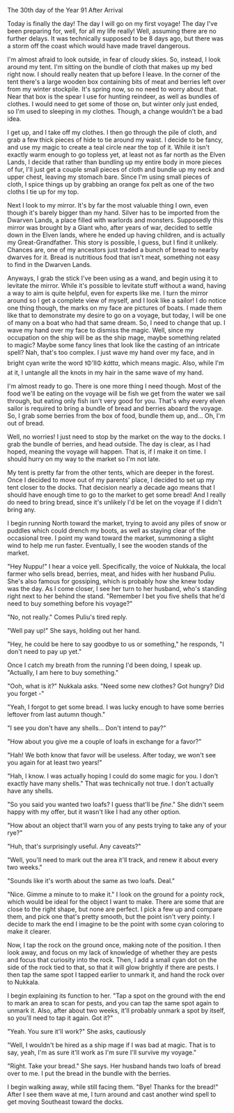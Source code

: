 The 30th day of the Year 91 After Arrival

Today is finally the day! The day I will go on my first voyage! The day I've been preparing for, well, for all my life really! Well, assuming there are no further delays. It was technically supposed to be 8 days ago, but there was a storm off the coast which would have made travel dangerous.

I'm almost afraid to look outside, in fear of cloudy skies. So, instead, I look around my tent. I'm sitting on the bundle of cloth that makes up my bed right now. I should really neaten that up before I leave. In the corner of the tent there's a large wooden box containing bits of meat and berries left over from my winter stockpile. It's spring now, so no need to worry about that. Near that box is the spear I use for hunting reindeer, as well as bundles of clothes. I would need to get some of those on, but winter only just ended, so I'm used to sleeping in my clothes. Though, a change wouldn't be a bad idea.

I get up, and I take off my clothes. I then go through the pile of cloth, and grab a few thick pieces of hide to tie around my waist. I decide to be fancy, and use my magic to create a teal circle near the top of it. While it isn't exactly warm enough to go topless yet, at least not as far north as the Elven Lands, I decide that rather than bundling up my entire body in more pieces of fur, I'll just get a couple small pieces of cloth and bundle up my neck and upper chest, leaving my stomach bare. Since I'm using small pieces of cloth, I spice things up by grabbing an orange fox pelt as one of the two cloths I tie up for my top.

Next I look to my mirror. It's by far the most valuable thing I own, even though it's barely bigger than my hand. Silver has to be imported from the Dwarven Lands, a place filled with warlords and monsters. Supposedly this mirror was brought by a Giant who, after years of war, decided to settle down in the Elven lands, where he ended up having children, and is actually my Great-Grandfather. This story is possible, I guess, but I find it unlikely. Chances are, one of my ancestors just traded a bunch of bread to nearby dwarves for it. Bread is nutritious food that isn't meat, something not easy to find in the Dwarven Lands.

Anyways, I grab the stick I've been using as a wand, and begin using it to levitate the mirror. While it's possible to levitate stuff without a wand, having a way to aim is quite helpful, even for experts like me. I turn the mirror around so I get a complete view of myself, and I look like a sailor! I do notice one thing though, the marks on my face are pictures of boats. I made them like that to demonstrate my desire to go on a voyage, but today, I will be one of many on a boat who had that same dream. So, I need to change that up. I wave my hand over my face to dismiss the magic. Well, since my occupation on the ship will be as the ship mage, maybe something related to magic? Maybe some fancy lines that look like the casting of an intricate spell? Nah, that's too complex. I just wave my hand over my face, and in bright cyan write the word ˦🜕’II🜕 *kátta*, which means magic. Also, while I'm at it, I untangle all the knots in my hair in the same wave of my hand.

I'm almost ready to go. There is one more thing I need though. Most of the food we'll be eating on the voyage will be fish we get from the water we sail through, but eating only fish isn't very good for you. That's why every elven sailor is required to bring a bundle of bread and berries aboard the voyage. So, I grab some berries from the box of food, bundle them up, and... Oh, I'm out of bread.

Well, no worries! I just need to stop by the market on the way to the docks. I grab the bundle of berries, and head outside. The day is clear, as I had hoped, meaning the voyage will happen. That is, if I make it on time. I should hurry on my way to the market so I'm not late.

My tent is pretty far from the other tents, which are deeper in the forest. Once I decided to move out of my parents' place, I decided to set up my tent closer to the docks. That decision nearly a decade ago means that I should have enough time to go to the market to get some bread! And I really do need to bring bread, since it's unlikely I'd be let on the voyage if I didn't bring any.

I begin running North toward the market, trying to avoid any piles of snow or puddles which could drench my boots, as well as staying clear of the occasional tree. I point my wand toward the market, summoning a slight wind to help me run faster. Eventually, I see the wooden stands of the market.

"Hey Nuppu!" I hear a voice yell. Specifically, the voice of Nukkala, the local farmer who sells bread, berries, meat, and hides with her husband Puliu. She's also famous for gossiping, which is probably how she knew today was the day. As I come closer, I see her turn to her husband, who's standing right next to her behind the stand. "Remember I bet you five shells that he'd need to buy something before his voyage?"

"No, not really." Comes Puliu's tired reply.

"Well pay up!" She says, holding out her hand.

"Hey, he could be here to say goodbye to us or something," he responds, "I don't need to pay up yet."

Once I catch my breath from the running I'd been doing, I speak up. "Actually, I am here to buy something."

"Ooh, what is it?" Nukkala asks. "Need some new clothes? Got hungry? Did you forget -"

"Yeah, I forgot to get some bread. I was lucky enough to have some berries leftover from last autumn though."

"I see you don't have any shells... Don't intend to pay?"

"How about you give me a couple of loafs in exchange for a favor?"

"Hah! We both know that favor will be useless. After today, we won't see you again for at least two years!"

"Hah, I know. I was actually hoping I could do some magic for you. I don't exactly have many shells." That was technically not true. I don't actually have any shells.

"So you said you wanted two loafs? I guess that'll be *fine*." She didn't seem happy with my offer, but it wasn't like I had any other option.

"How about an object that'll warn you of any pests trying to take any of your rye?"

"Huh, that's surprisingly useful. Any caveats?"

"Well, you'll need to mark out the area it'll track, and renew it about every two weeks."

"Sounds like it's worth about the same as two loafs. Deal."

"Nice. Gimme a minute to to make it." I look on the ground for a pointy rock, which would be ideal for the object I want to make. There are some that are close to the right shape, but none are perfect. I pick a few up and compare them, and pick one that's pretty smooth, but the point isn't very pointy. I decide to mark the end I imagine to be the point with some cyan coloring to make it clearer.

Now, I tap the rock on the ground once, making note of the position. I then look away, and focus on my lack of knowledge of whether they are pests and focus that curiosity into the rock. Then, I add a small cyan dot on the side of the rock tied to that, so that it will glow brightly if there are pests. I then tap the same spot I tapped earlier to unmark it, and hand the rock over to Nukkala.

I begin explaining its function to her. "Tap a spot on the ground with the end to mark an area to scan for pests, and you can tap the same spot again to unmark it. Also, after about two weeks, it'll probably unmark a spot by itself, so you'll need to tap it again. Got it?"

"Yeah. You sure it'll work?" She asks, cautiously

"Well, I wouldn't be hired as a ship mage if I was bad at magic. That is to say, yeah, I'm as sure it'll work as I'm sure I'll survive my voyage."

"Right. Take your bread." She says. Her husband hands two loafs of bread over to me. I put the bread in the bundle with the berries.

I begin walking away, while still facing them. "Bye! Thanks for the bread!" After I see them wave at me, I turn around and cast another wind spell to get moving Southeast toward the docks.
